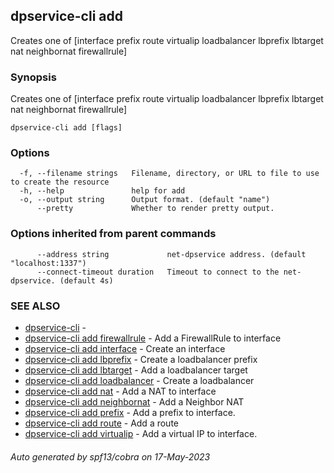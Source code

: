 ## dpservice-cli add

Creates one of [interface prefix route virtualip loadbalancer lbprefix lbtarget nat neighbornat firewallrule]

### Synopsis

Creates one of [interface prefix route virtualip loadbalancer lbprefix lbtarget nat neighbornat firewallrule]

```
dpservice-cli add [flags]
```

### Options

```
  -f, --filename strings   Filename, directory, or URL to file to use to create the resource
  -h, --help               help for add
  -o, --output string      Output format. (default "name")
      --pretty             Whether to render pretty output.
```

### Options inherited from parent commands

```
      --address string             net-dpservice address. (default "localhost:1337")
      --connect-timeout duration   Timeout to connect to the net-dpservice. (default 4s)
```

### SEE ALSO

* [dpservice-cli](dpservice-cli.md)	 - 
* [dpservice-cli add firewallrule](dpservice-cli_add_firewallrule.md)	 - Add a FirewallRule to interface
* [dpservice-cli add interface](dpservice-cli_add_interface.md)	 - Create an interface
* [dpservice-cli add lbprefix](dpservice-cli_add_lbprefix.md)	 - Create a loadbalancer prefix
* [dpservice-cli add lbtarget](dpservice-cli_add_lbtarget.md)	 - Add a loadbalancer target
* [dpservice-cli add loadbalancer](dpservice-cli_add_loadbalancer.md)	 - Create a loadbalancer
* [dpservice-cli add nat](dpservice-cli_add_nat.md)	 - Add a NAT to interface
* [dpservice-cli add neighbornat](dpservice-cli_add_neighbornat.md)	 - Add a Neighbor NAT
* [dpservice-cli add prefix](dpservice-cli_add_prefix.md)	 - Add a prefix to interface.
* [dpservice-cli add route](dpservice-cli_add_route.md)	 - Add a route
* [dpservice-cli add virtualip](dpservice-cli_add_virtualip.md)	 - Add a virtual IP to interface.

###### Auto generated by spf13/cobra on 17-May-2023
